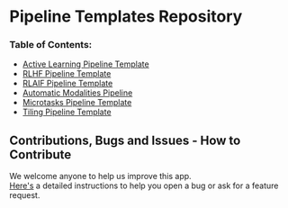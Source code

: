 # Pipeline Templates Repository

### Table of Contents:

- [Active Learning Pipeline Template](MLOps-GenAI/active_learning/README.md)
- [RLHF Pipeline Template](MLOps-GenAI/rlhf/README.md)
- [RLAIF Pipeline Template](MLOps-GenAI/rlaif/README.md)
- [Automatic Modalities Pipeline](labeling_workflow/automatic_modalities_pipeline/README.md)
- [Microtasks Pipeline Template](labeling_workflow/microtasks_pipeline/README.md)
- [Tiling Pipeline Template](tiling/README.md)

## Contributions, Bugs and Issues - How to Contribute

We welcome anyone to help us improve this app.  
[Here's](CONTRIBUTING.md) a detailed instructions to help you open a bug or ask for a feature request.
